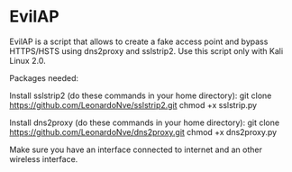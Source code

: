 # EvilAP
EvilAP is a script that allows to create a fake access point and bypass HTTPS/HSTS using dns2proxy and sslstrip2. Use this script only with Kali Linux 2.0.

Packages needed:

Install sslstrip2 (do these commands in your home directory):
  git clone https://github.com/LeonardoNve/sslstrip2.git
  chmod +x sslstrip.py

Install dns2proxy (do these commands in your home directory):
  git clone https://github.com/LeonardoNve/dns2proxy.git
  chmod +x dns2proxy.py
  
  
Make sure you have an interface connected to internet and an other wireless interface.
